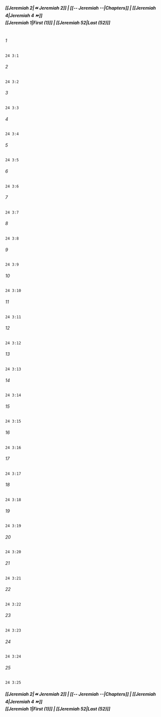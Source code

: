 
##### **[[Jeremiah 2|⏪ Jeremiah 2]] | [[-- Jeremiah --|Chapters]] | [[Jeremiah 4|Jeremiah 4 ⏩]]**<br>**[[Jeremiah 1|First (1)]] | [[Jeremiah 52|Last (52)]]**<br><br>

###### 1
``` verse
24 3:1
```
###### 2
``` verse
24 3:2
```
###### 3
``` verse
24 3:3
```
###### 4
``` verse
24 3:4
```
###### 5
``` verse
24 3:5
```
###### 6
``` verse
24 3:6
```
###### 7
``` verse
24 3:7
```
###### 8
``` verse
24 3:8
```
###### 9
``` verse
24 3:9
```
###### 10
``` verse
24 3:10
```
###### 11
``` verse
24 3:11
```
###### 12
``` verse
24 3:12
```
###### 13
``` verse
24 3:13
```
###### 14
``` verse
24 3:14
```
###### 15
``` verse
24 3:15
```
###### 16
``` verse
24 3:16
```
###### 17
``` verse
24 3:17
```
###### 18
``` verse
24 3:18
```
###### 19
``` verse
24 3:19
```
###### 20
``` verse
24 3:20
```
###### 21
``` verse
24 3:21
```
###### 22
``` verse
24 3:22
```
###### 23
``` verse
24 3:23
```
###### 24
``` verse
24 3:24
```
###### 25
``` verse
24 3:25
```

##### **[[Jeremiah 2|⏪ Jeremiah 2]] | [[-- Jeremiah --|Chapters]] | [[Jeremiah 4|Jeremiah 4 ⏩]]**<br>**[[Jeremiah 1|First (1)]] | [[Jeremiah 52|Last (52)]]**
